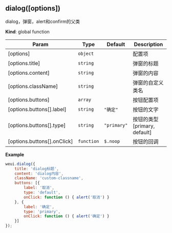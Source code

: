 <a name="dialog"></a>

## dialog([options])
dialog，弹窗，alert和confirm的父类

**Kind**: global function  

| Param | Type | Default | Description |
| --- | --- | --- | --- |
| [options] | <code>object</code> |  | 配置项 |
| [options.title] | <code>string</code> |  | 弹窗的标题 |
| [options.content] | <code>string</code> |  | 弹窗的内容 |
| [options.className] | <code>string</code> |  | 弹窗的自定义类名 |
| [options.buttons] | <code>array</code> |  | 按钮配置项 |
| [options.buttons[].label] | <code>string</code> | <code>&quot;确定&quot;</code> | 按钮的文字 |
| [options.buttons[].type] | <code>string</code> | <code>&quot;primary&quot;</code> | 按钮的类型 [primary, default] |
| [options.buttons[].onClick] | <code>function</code> | <code>$.noop</code> | 按钮的回调 |

**Example**  
```js
weui.dialog({    title: 'dialog标题',    content: 'dialog内容',    className: 'custom-classname',    buttons: [{        label: '取消',        type: 'default',        onClick: function () { alert('取消') }    }, {        label: '确定',        type: 'primary',        onClick: function () { alert('确定') }    }]});
```
